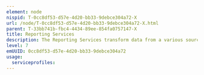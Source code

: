 ```yaml
---
element: node
nispid: T-0cc8df53-d57e-4d20-bb33-9debce304a72-X
url: /node/T-0cc8df53-d57e-4d20-bb33-9debce304a72-X.html
parent: T-33bb741b-fbc4-4434-89ee-854fa0757147-X
title: Reporting Services
description: The Reporting Services transform data from a various sources source such as a database, XML stream or a spreadsheet, and use it to produce a document in a format which satisfies a particular human readership. The information provided by this service shall be timely, accurate and relevant. Report generation targets the final requirement by making sure that the information delivered is presented in the way most readily understood by the target reader
level: 7
emUUID: 0cc8df53-d57e-4d20-bb33-9debce304a72
usage:
  serviceprofiles:
---
```

